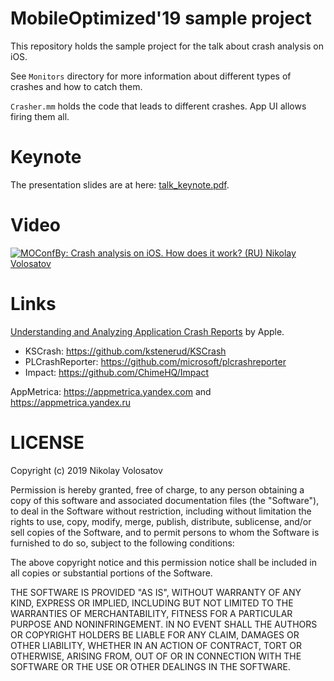 # MobileOptimized'19 sample project

This repository holds the sample project for the talk about crash analysis on iOS.

See `Monitors` directory for more information about different types of crashes and how to catch them.

`Crasher.mm` holds the code that leads to different crashes. App UI allows firing them all.

# Keynote

The presentation slides are at here: [talk_keynote.pdf](talk_keynote.pdf).

# Video

[![MOConfBy: Crash analysis on iOS. How does it work? (RU) Nikolay Volosatov](https://img.youtube.com/vi/tgag8-sW4HU/0.jpg)](https://www.youtube.com/watch?v=tgag8-sW4HU)

# Links

[Understanding and Analyzing Application Crash Reports](https://developer.apple.com/library/archive/technotes/tn2151/_index.html) by Apple.

* KSCrash: https://github.com/kstenerud/KSCrash
* PLCrashReporter: https://github.com/microsoft/plcrashreporter
* Impact: https://github.com/ChimeHQ/Impact

AppMetrica: https://appmetrica.yandex.com and https://appmetrica.yandex.ru

# LICENSE
Copyright (c) 2019 Nikolay Volosatov

Permission is hereby granted, free of charge, to any person obtaining a copy
of this software and associated documentation files (the "Software"), to deal
in the Software without restriction, including without limitation the rights
to use, copy, modify, merge, publish, distribute, sublicense, and/or sell
copies of the Software, and to permit persons to whom the Software is
furnished to do so, subject to the following conditions:

The above copyright notice and this permission notice shall be included in all
copies or substantial portions of the Software.

THE SOFTWARE IS PROVIDED "AS IS", WITHOUT WARRANTY OF ANY KIND, EXPRESS OR
IMPLIED, INCLUDING BUT NOT LIMITED TO THE WARRANTIES OF MERCHANTABILITY,
FITNESS FOR A PARTICULAR PURPOSE AND NONINFRINGEMENT. IN NO EVENT SHALL THE
AUTHORS OR COPYRIGHT HOLDERS BE LIABLE FOR ANY CLAIM, DAMAGES OR OTHER
LIABILITY, WHETHER IN AN ACTION OF CONTRACT, TORT OR OTHERWISE, ARISING FROM,
OUT OF OR IN CONNECTION WITH THE SOFTWARE OR THE USE OR OTHER DEALINGS IN THE
SOFTWARE.
